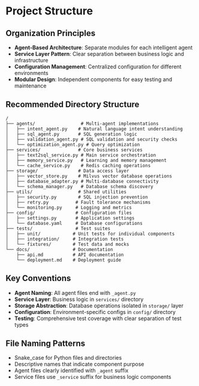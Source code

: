 # Project Structure

## Organization Principles

- **Agent-Based Architecture**: Separate modules for each intelligent agent
- **Service Layer Pattern**: Clear separation between business logic and infrastructure
- **Configuration Management**: Centralized configuration for different environments
- **Modular Design**: Independent components for easy testing and maintenance

## Recommended Directory Structure

```
/
├── agents/                 # Multi-agent implementations
│   ├── intent_agent.py    # Natural language intent understanding
│   ├── sql_agent.py       # SQL generation logic
│   ├── validation_agent.py # SQL validation and security checks
│   └── optimization_agent.py # Query optimization
├── services/              # Core business services
│   ├── text2sql_service.py # Main service orchestration
│   ├── memory_service.py   # Learning and memory management
│   └── cache_service.py    # Redis caching operations
├── storage/               # Data access layer
│   ├── vector_store.py    # Milvus vector database operations
│   ├── database_adapter.py # Multi-database connectivity
│   └── schema_manager.py   # Database schema discovery
├── utils/                 # Shared utilities
│   ├── security.py        # SQL injection prevention
│   ├── retry.py          # Fault tolerance mechanisms
│   └── monitoring.py     # Logging and metrics
├── config/               # Configuration files
│   ├── settings.py       # Application settings
│   └── database.yaml     # Database configurations
├── tests/                # Test suites
│   ├── unit/            # Unit tests for individual components
│   ├── integration/     # Integration tests
│   └── fixtures/        # Test data and mocks
└── docs/                # Documentation
    ├── api.md           # API documentation
    └── deployment.md    # Deployment guide
```

## Key Conventions

- **Agent Naming**: All agent files end with `_agent.py`
- **Service Layer**: Business logic in `services/` directory
- **Storage Abstraction**: Database operations isolated in `storage/` layer
- **Configuration**: Environment-specific configs in `config/` directory
- **Testing**: Comprehensive test coverage with clear separation of test types

## File Naming Patterns

- Snake_case for Python files and directories
- Descriptive names that indicate component purpose
- Agent files clearly identified with `_agent` suffix
- Service files use `_service` suffix for business logic components